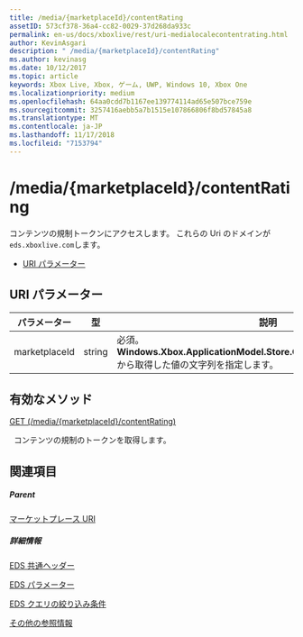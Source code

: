 ```yaml
---
title: /media/{marketplaceId}/contentRating
assetID: 573cf378-36a4-cc82-0029-37d268da933c
permalink: en-us/docs/xboxlive/rest/uri-medialocalecontentrating.html
author: KevinAsgari
description: " /media/{marketplaceId}/contentRating"
ms.author: kevinasg
ms.date: 10/12/2017
ms.topic: article
keywords: Xbox Live, Xbox, ゲーム, UWP, Windows 10, Xbox One
ms.localizationpriority: medium
ms.openlocfilehash: 64aa0cdd7b1167ee139774114ad65e507bce759e
ms.sourcegitcommit: 3257416aebb5a7b1515e107866806f8bd57845a8
ms.translationtype: MT
ms.contentlocale: ja-JP
ms.lasthandoff: 11/17/2018
ms.locfileid: "7153794"
---
```

# <a name="mediamarketplaceidcontentrating"></a>/media/{marketplaceId}/contentRating
コンテンツの規制トークンにアクセスします。 これらの Uri のドメインが`eds.xboxlive.com`します。
 
  * [URI パラメーター](#ID4EV)
 
<a id="ID4EV"></a>

 
## <a name="uri-parameters"></a>URI パラメーター
 
| パラメーター| 型| 説明| 
| --- | --- | --- | 
| marketplaceId| string| 必須。 <b>Windows.Xbox.ApplicationModel.Store.Configuration.MarketplaceId</b>から取得した値の文字列を指定します。| 
  
<a id="ID4EUB"></a>

 
## <a name="valid-methods"></a>有効なメソッド

[GET (/media/{marketplaceId}/contentRating)](uri-medialocalecontentratingget.md)

&nbsp;&nbsp;コンテンツの規制のトークンを取得します。
 
<a id="ID4E5B"></a>

 
## <a name="see-also"></a>関連項目
 
<a id="ID4EAC"></a>

 
##### <a name="parent"></a>Parent 

[マーケットプレース URI](atoc-reference-marketplace.md)

  
<a id="ID4EKC"></a>

 
##### <a name="further-information"></a>詳細情報 

[EDS 共通ヘッダー](../../additional/edscommonheaders.md)

 [EDS パラメーター](../../additional/edsparameters.md)

 [EDS クエリの絞り込み条件](../../additional/edsqueryrefiners.md)

 [その他の参照情報](../../additional/atoc-xboxlivews-reference-additional.md)

   
